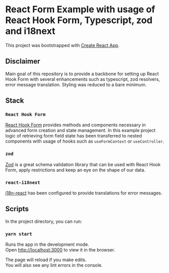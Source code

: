 # React Form Example with usage of React Hook Form, Typescript, zod and i18next

This project was bootstrapped with [Create React App](https://github.com/facebook/create-react-app).

## Disclaimer

Main goal of this repository is to provide a backbone for setting up React Hook Form with several enhancements such as typescript, zod resolvers, error message translation. Styling was reduced to a bare minimum.

## Stack

### `React Hook Form`

[React Hook Form](https://react-hook-form.com/get-started) provides methods and components necessary in advanced form creation and state management. In this example project logic of retrieving form field state has been transferred to nested components with usage of hooks such as `useFormContext` or `useController`.

### `zod`

[Zod](https://github.com/colinhacks/zod) is a great schema validation library that can be used with React Hook Form, apply restrictions and keep an eye on the shape of our data.

### `react-i18next`

[i18n-react](https://react.i18next.com/) has been configured to provide translations for error messages.

## Scripts

In the project directory, you can run:

### `yarn start`

Runs the app in the development mode.\
Open [http://localhost:3000](http://localhost:3000) to view it in the browser.

The page will reload if you make edits.\
You will also see any lint errors in the console.
